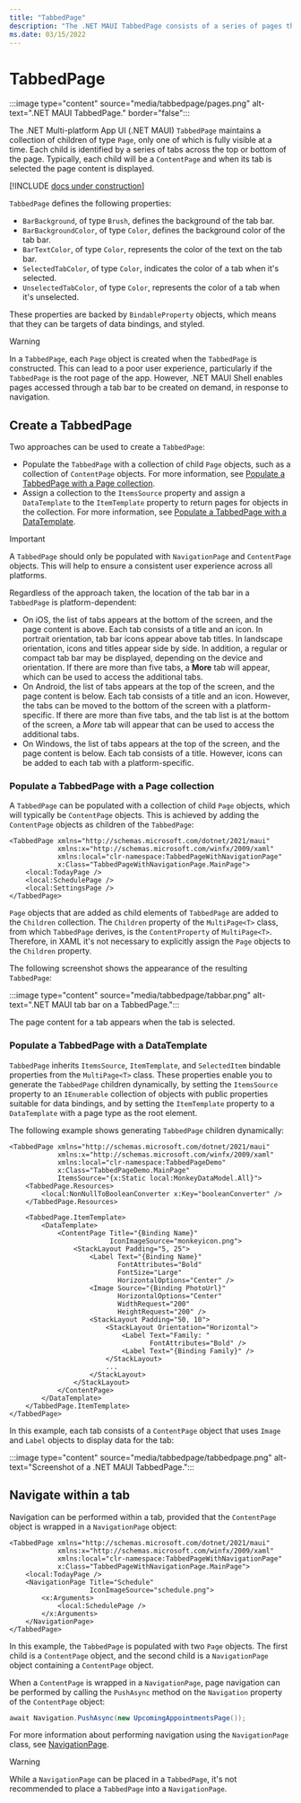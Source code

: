 ```yaml
---
title: "TabbedPage"
description: "The .NET MAUI TabbedPage consists of a series of pages that are navigable by tabs across the top or bottom of the page, with each tab loading the page content."
ms.date: 03/15/2022
---
```


# TabbedPage

:::image type="content" source="media/tabbedpage/pages.png" alt-text=".NET MAUI TabbedPage." border="false":::

The .NET Multi-platform App UI (.NET MAUI) `TabbedPage` maintains a collection of children of type `Page`, only one of which is fully visible at a time. Each child is identified by a series of tabs across the top or bottom of the page. Typically, each child will be a `ContentPage` and when its tab is selected the page content is displayed.

[!INCLUDE [docs under construction](~/includes/preview-note.md)]

`TabbedPage` defines the following properties:

- `BarBackground`, of type `Brush`, defines the background of the tab bar.
- `BarBackgroundColor`, of type `Color`, defines the background color of the tab bar.
- `BarTextColor`, of type `Color`, represents the color of the text on the tab bar.
- `SelectedTabColor`, of type `Color`, indicates the color of a tab when it's selected.
- `UnselectedTabColor`, of type `Color`, represents the color of a tab when it's unselected.

These properties are backed by `BindableProperty` objects, which means that they can be targets of data bindings, and styled.

> [!WARNING]
> In a `TabbedPage`, each `Page` object is created when the `TabbedPage` is constructed. This can lead to a poor user experience, particularly if the `TabbedPage` is the root page of the app. However, .NET MAUI Shell enables pages accessed through a tab bar to be created on demand, in response to navigation. <!--For more information, see [.NET MAUI Shell](~/fundamentals/shell/introduction.md).-->

## Create a TabbedPage

Two approaches can be used to create a `TabbedPage`:

- Populate the `TabbedPage` with a collection of child `Page` objects, such as a collection of `ContentPage` objects. For more information, see [Populate a TabbedPage with a Page collection](#populate-a-tabbedpage-with-a-page-collection).
- Assign a collection to the `ItemsSource` property and assign a `DataTemplate` to the `ItemTemplate` property to return pages for objects in the collection. For more information, see [Populate a TabbedPage with a DataTemplate](#populate-a-tabbedpage-with-a-datatemplate).

> [!IMPORTANT]
> A `TabbedPage` should only be populated with `NavigationPage` and `ContentPage` objects. This will help to ensure a consistent user experience across all platforms.

Regardless of the approach taken, the location of the tab bar in a `TabbedPage` is platform-dependent:

- On iOS, the list of tabs appears at the bottom of the screen, and the page content is above. Each tab consists of a title and an icon. In portrait orientation, tab bar icons appear above tab titles. In landscape orientation, icons and titles appear side by side. In addition, a regular or compact tab bar may be displayed, depending on the device and orientation. If there are more than five tabs, a **More** tab will appear, which can be used to access the additional tabs.
- On Android, the list of tabs appears at the top of the screen, and the page content is below. Each tab consists of a title and an icon. However, the tabs can be moved to the bottom of the screen with a platform-specific. If there are more than five tabs, and the tab list is at the bottom of the screen, a *More* tab will appear that can be used to access the additional tabs. <!--For information about moving the tabs to the bottom of the screen, see [Setting TabbedPage Toolbar Placement and Color](~/platform-integration/android/tabbedpage-toolbar-placement-color.md).-->
- On Windows, the list of tabs appears at the top of the screen, and the page content is below. Each tab consists of a title. However, icons can be added to each tab with a platform-specific. <!--For more information, see [TabbedPage Icons on Windows](~/platform/windows/tabbedpage-icons.md).-->

### Populate a TabbedPage with a Page collection

A `TabbedPage` can be populated with a collection of child `Page` objects, which will typically be `ContentPage` objects. This is achieved by adding the `ContentPage` objects as children of the `TabbedPage`:

```xaml
<TabbedPage xmlns="http://schemas.microsoft.com/dotnet/2021/maui"
            xmlns:x="http://schemas.microsoft.com/winfx/2009/xaml"
            xmlns:local="clr-namespace:TabbedPageWithNavigationPage"
            x:Class="TabbedPageWithNavigationPage.MainPage">
    <local:TodayPage />
    <local:SchedulePage />
    <local:SettingsPage />
</TabbedPage>
```

`Page` objects that are added as child elements of `TabbedPage` are added to the `Children` collection. The `Children` property of the `MultiPage<T>` class, from which `TabbedPage` derives, is the `ContentProperty` of `MultiPage<T>`. Therefore, in XAML it's not necessary to explicitly assign the `Page` objects to the `Children` property.

The following screenshot shows the appearance of the resulting `TabbedPage`:

:::image type="content" source="media/tabbedpage/tabbar.png" alt-text=".NET MAUI tab bar on a TabbedPage.":::

The page content for a tab appears when the tab is selected.

### Populate a TabbedPage with a DataTemplate

`TabbedPage` inherits `ItemsSource`, `ItemTemplate`, and `SelectedItem` bindable properties from the `MultiPage<T>` class. These properties enable you to generate the `TabbedPage` children dynamically, by setting the `ItemsSource` property to an `IEnumerable` collection of objects with public properties suitable for data bindings, and by setting the `ItemTemplate` property to a `DataTemplate` with a page type as the root element.

The following example shows generating `TabbedPage` children dynamically:

```xaml
<TabbedPage xmlns="http://schemas.microsoft.com/dotnet/2021/maui"
            xmlns:x="http://schemas.microsoft.com/winfx/2009/xaml"
            xmlns:local="clr-namespace:TabbedPageDemo"
            x:Class="TabbedPageDemo.MainPage"
            ItemsSource="{x:Static local:MonkeyDataModel.All}">
    <TabbedPage.Resources>
        <local:NonNullToBooleanConverter x:Key="booleanConverter" />
    </TabbedPage.Resources>

    <TabbedPage.ItemTemplate>
        <DataTemplate>
            <ContentPage Title="{Binding Name}"
                         IconImageSource="monkeyicon.png">
                <StackLayout Padding="5, 25">
                    <Label Text="{Binding Name}"
                           FontAttributes="Bold"
                           FontSize="Large"
                           HorizontalOptions="Center" />
                    <Image Source="{Binding PhotoUrl}"
                           HorizontalOptions="Center"
                           WidthRequest="200"
                           HeightRequest="200" />
                    <StackLayout Padding="50, 10">
                        <StackLayout Orientation="Horizontal">
                            <Label Text="Family: "
                                   FontAttributes="Bold" />
                            <Label Text="{Binding Family}" />
                        </StackLayout>
                        ...
                    </StackLayout>
                </StackLayout>
            </ContentPage>
        </DataTemplate>
    </TabbedPage.ItemTemplate>
</TabbedPage>
```

In this example, each tab consists of a `ContentPage` object that uses `Image` and `Label` objects to display data for the tab:

:::image type="content" source="media/tabbedpage/tabbedpage.png" alt-text="Screenshot of a .NET MAUI TabbedPage.":::

## Navigate within a tab

Navigation can be performed within a tab, provided that the `ContentPage` object is wrapped in a `NavigationPage` object:

```xaml
<TabbedPage xmlns="http://schemas.microsoft.com/dotnet/2021/maui"
            xmlns:x="http://schemas.microsoft.com/winfx/2009/xaml"
            xmlns:local="clr-namespace:TabbedPageWithNavigationPage"
            x:Class="TabbedPageWithNavigationPage.MainPage">
    <local:TodayPage />
    <NavigationPage Title="Schedule"
                    IconImageSource="schedule.png">
        <x:Arguments>
            <local:SchedulePage />
        </x:Arguments>
    </NavigationPage>
</TabbedPage>
```

In this example, the `TabbedPage` is populated with two `Page` objects. The first child is a `ContentPage` object, and the second child is a `NavigationPage` object containing a `ContentPage` object.

When a `ContentPage` is wrapped in a `NavigationPage`, page navigation can be performed by calling the `PushAsync` method on the `Navigation` property of the `ContentPage` object:

```csharp
await Navigation.PushAsync(new UpcomingAppointmentsPage());
```

For more information about performing navigation using the `NavigationPage` class, see [NavigationPage](navigationpage.md).

> [!WARNING]
> While a `NavigationPage` can be placed in a  `TabbedPage`, it's not recommended to place a `TabbedPage` into a `NavigationPage`.
